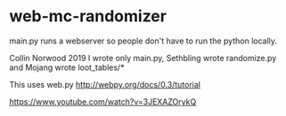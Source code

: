 # web-mc-randomizer

main.py runs a webserver so people don't have to run the python locally.

Collin Norwood 2019
I wrote only main.py, Sethbling wrote randomize.py and Mojang wrote loot_tables/*

This uses web.py http://webpy.org/docs/0.3/tutorial

https://www.youtube.com/watch?v=3JEXAZOrykQ
